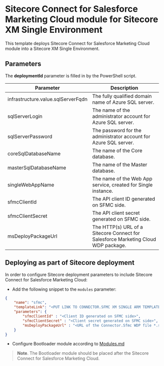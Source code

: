 # Sitecore Connect for Salesforce Marketing Cloud module for Sitecore XM Single Environment

This template deploys Sitecore Connect for Salesforce Marketing Cloud module into a Sitecore XM Single Environment.

## Parameters

The **deploymentId** parameter is filled in by the PowerShell script.

| Parameter                                    | Description
-----------------------------------------------|------------------------------------------------
| infrastructure.value.sqlServerFqdn           | The fully qualified domain name of Azure SQL server.
| sqlServerLogin                               | The name of the administrator account for Azure SQL server.
| sqlServerPassword                            | The password for the administrator account for Azure SQL server.
| coreSqlDatabaseName                          | The name of the Core database.
| masterSqlDatabaseName                        | The name of the Master database.
| singleWebAppName                             | The name of the Web App service, created for Single instance.
| sfmcClientId                                 | The API client ID generated on SFMC side.
| sfmcClientSecret                             | The API client secret generated on SFMC side.
| msDeployPackageUrl                       | The HTTP(s) URL of a Sitecore Connect for Salesforce Marketing Cloud WDP package.

## Deploying as part of Sitecore deployment

In order to configure Sitecore deployment parameters to include Sitecore Connect for Salesforce Marketing Cloud:

  * Add the following snippet to the `modules` parameter:

```JSON
{
    "name": "sfmc",
    "templateLink": "<PUT LINK TO CONNECTOR.SFMC XM SINGLE ARM TEMPLATE HERE!!!>",
    "parameters": {
        "sfmcClientId" : "<Client ID generated on SFMC side>",
        "sfmcClientSecret" : "<Client secret generated on SFMC side>",
        "msDeployPackageUrl" : "<URL of the Connector.Sfmc WDP file *.scwdp.zip>"
    }
}
```

  * Configure Bootloader module according to [Modules.md](../../MODULES.md)
  > **Note**. The Bootloader module should be placed after the Sitecore Connect for Salesforce Marketing Cloud.